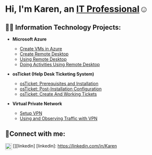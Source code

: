 <h1>Hi, I'm Karen, an <a href="https://linkedin.com/in/Karen Peccoo Taylor">IT Professional</a>☺</h1>

<h2>👨‍💻 Information Technology Projects:</h2>

- <b>Microsoft Azure</b>
  - [Create VMs in Azure](https://github.com/Gabbykar/configure-ad)
  - [Create Remote Desktop](https://github.com/Gabbykar/azure-network-protocols)
  - [Using Remote Desktop](https://github.com/Gabbykar/azure-network-protocols)
  - [Doing Activities Using Remote Desktop](https://github.com/Gabbykar/azure-network-protocols)

- <b>osTicket (Help Desk Ticketing System)</b>
  - [osTicket: Prerequisites and Installation](https://github.com/Gabbykar/osticket-prereqs)
  - [osTicket: Post-Installation Configuration](https://github.com/Gabbykar/post-install-config)
  - [osTicket: Create And Working Tickets](https://github.com/Gabbykar/ticket-lifecycle)

- <b>Virtual Private Network</b>
  - [Setup VPN](https://github.com/Gabbykar/configure-ad)
  - [Using and Observing Traffic with VPN](https://github.com/Gabbykar/azure-network-protocols)    


<h2>🤳Connect with me:</h2>

[<img align="left" alt="Karen | LinkedIn" width="22px" src="https://cdn.jsdelivr.net/npm/simple-icons@v3/icons/linkedin.svg" />][linkedin]
[linkedin]: https://linkedin.com/in/Karen
